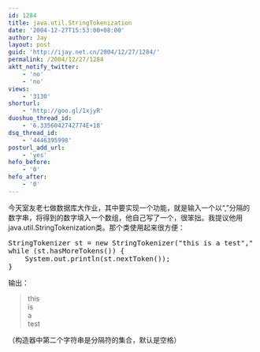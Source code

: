 ```yaml
---
id: 1284
title: java.util.StringTokenization
date: '2004-12-27T15:53:00+08:00'
author: Jay
layout: post
guid: 'http://ijay.net.cn/2004/12/27/1284/'
permalink: /2004/12/27/1284
aktt_notify_twitter:
    - 'no'
    - 'no'
views:
    - '3130'
shorturl:
    - 'http://goo.gl/1xjyR'
duoshuo_thread_id:
    - '6.3356042742774E+18'
dsq_thread_id:
    - '4446395998'
posturl_add_url:
    - 'yes'
hefo_before:
    - '0'
hefo_after:
    - '0'
---
```


<!-- wp:paragraph -->
<p>今天室友老七做数据库大作业，其中要实现一个功能，就是输入一个以“,”分隔的数字串，将得到的数字填入一个数组，他自己写了一个，很笨拙。我提议他用java.util.StringTokenization类。那个类使用起来很方便：</p>
<!-- /wp:paragraph -->

<!-- wp:enlighter/codeblock -->
<pre class="EnlighterJSRAW" data-enlighter-language="generic" data-enlighter-theme="" data-enlighter-highlight="" data-enlighter-linenumbers="" data-enlighter-lineoffset="" data-enlighter-title="" data-enlighter-group="">StringTokenizer st = new StringTokenizer("this is a test"," ");
while (st.hasMoreTokens()) {
    System.out.println(st.nextToken());
}</pre>
<!-- /wp:enlighter/codeblock -->

<!-- wp:paragraph -->
<p>输出：</p>
<!-- /wp:paragraph -->

<!-- wp:quote -->
<blockquote class="wp-block-quote"><p>this<br>is<br>a<br>test</p></blockquote>
<!-- /wp:quote -->

<!-- wp:paragraph -->
<p>（构造器中第二个字符串是分隔符的集合，默认是空格）</p>
<!-- /wp:paragraph -->